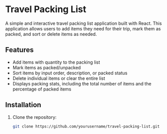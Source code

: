 # Travel Packing List

A simple and interactive travel packing list application built with React. This application allows users to add items they need for their trip, mark them as packed, and sort or delete items as needed.

## Features

- Add items with quantity to the packing list
- Mark items as packed/unpacked
- Sort items by input order, description, or packed status
- Delete individual items or clear the entire list
- Displays packing stats, including the total number of items and the percentage of packed items

## Installation

1. Clone the repository:

   ```bash
   git clone https://github.com/yourusername/travel-packing-list.git
